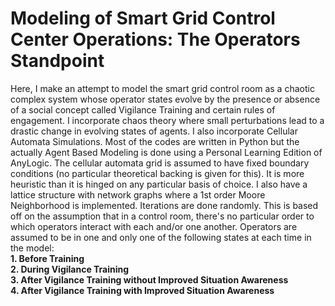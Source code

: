# Modeling of Smart Grid Control Center Operations: The Operators Standpoint 
Here, I make an attempt to model the smart grid control room as a chaotic complex system whose operator states evolve by the presence or absence of a social concept called Vigilance Training and certain rules of engagement.
I incorporate chaos theory where small perturbations lead to a drastic change in evolving states of agents.
I also incorporate Cellular Automata Simulations.
Most of the codes are written in Python but the actually Agent Based Modeling is done using a Personal Learning Edition of AnyLogic.
The cellular automata grid is assumed to have fixed boundary conditions (no particular theoretical backing is given for this). It is more heuristic than it is hinged on any particular basis of choice.
I also have a lattice structure with network graphs where a 1st order Moore Neighborhood is implemented.
Iterations are done randomly. This is based off on the assumption that in a control room, there's no particular order to which operators interact with each and/or one another.
Operators are assumed to be in one and only one of the following states at each time in the model: <br/>
      **1. Before Training <br/>
      2. During Vigilance Training <br/>
      3. After Vigilance Training without Improved Situation Awareness <br/>
      4. After Vigilance Training with Improved Situation Awareness** <br/>
